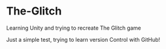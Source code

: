 # The-Glitch
Learning Unity and trying to recreate The Glitch game

Just a simple test, trying to learn version Control with GitHub!
